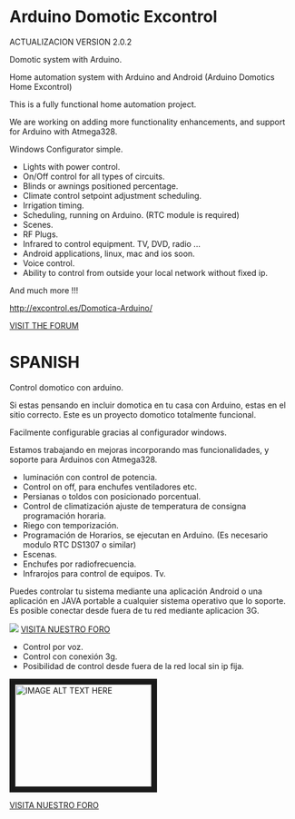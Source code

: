 Arduino Domotic Excontrol
=========================
ACTUALIZACION VERSION 2.0.2

Domotic system with Arduino.

Home automation system with Arduino and Android (Arduino Domotics Home Excontrol) 

This is a fully functional home automation project.

We are working on adding more functionality enhancements, and support for Arduino with Atmega328.

Windows Configurator simple.
* Lights with power control.
* On/Off control for all types of circuits.
* Blinds or awnings positioned percentage.
* Climate control setpoint adjustment scheduling.
* Irrigation timing.
* Scheduling, running on Arduino. (RTC module is required)
* Scenes.
* RF Plugs.
* Infrared to control equipment. TV, DVD, radio ...
* Android applications, linux, mac and ios soon.
* Voice control.
* Ability to control from outside your local network without fixed ip.

And much more !!!

http://excontrol.es/Domotica-Arduino/

[VISIT THE FORUM](http://domotica-arduino.es/foro/Forum-English)

SPANISH
========================
Control domotico con arduino.

Si estas pensando en incluir domotica en tu casa con Arduino, estas en el sitio correcto. Este es un proyecto domotico totalmente funcional.

Facilmente configurable gracias al configurador windows.

Estamos trabajando en mejoras incorporando mas funcionalidades, y soporte para Arduinos con Atmega328.
*  Iuminación con control de potencia.
*  Control on off, para enchufes ventiladores etc.
*  Persianas o toldos con posicionado porcentual.
*  Control de climatización ajuste de temperatura de consigna programación horaria.
*  Riego con temporización.
*  Programación de Horarios, se ejecutan en Arduino. (Es necesario modulo RTC DS1307 o similar)
*  Escenas.
*  Enchufes por radiofrecuencia.
* Infrarojos para control de equipos. Tv.


Puedes controlar tu sistema mediante una aplicación Android o una aplicación en JAVA portable a cualquier sistema operativo que lo soporte. Es posible conectar desde fuera de tu red mediante aplicacion 3G.

![](http://domotica-arduino.es/wp-content/uploads/2014/09/V2-300x215.png)
[VISITA NUESTRO FORO](http://domotica-arduino.es/foro/index.php)
 *  Control por voz.
 *  Control con conexión 3g.
 *  Posibilidad de control desde fuera de la red local sin ip fija.



<a href="http://www.youtube.com/watch?feature=player_embedded&v=DqTage2lQMc
" target="_blank"><img src="http://img.youtube.com/vi/DqTage2lQMc/0.jpg" 
alt="IMAGE ALT TEXT HERE" width="240" height="180" border="10" /></a>


[VISITA NUESTRO FORO](http://domotica-arduino.es/foro/index.php)

